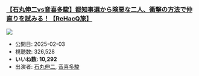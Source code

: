 ### [【石丸伸二vs音喜多駿】都知事選から険悪な二人、衝撃の方法で仲直りを試みる！【ReHacQ旅】](https://www.youtube.com/watch?v=e7xrRcZUctg)
[![](https://img.youtube.com/vi/e7xrRcZUctg/sddefault.jpg)](https://www.youtube.com/watch?v=e7xrRcZUctg)
-   公開日: 2025-02-03
-   視聴数: 326,528
-   **いいね数: 10,292**
-   出演者: [石丸伸二](/rehacq_fan/people/石丸伸二 "wikilink"), [音喜多駿](/rehacq_fan/people/音喜多駿 "wikilink")
